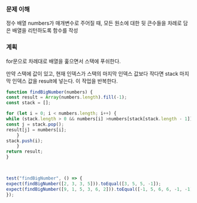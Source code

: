 
### 문제 이해
정수 배열 numbers가 매개변수로 주어질 때, 모든 원소에 대한 뒷 큰수들을
차례로 담은 배열을 리턴하도록 함수를 작성

  

### 계획

for문으로 차례대로 배열을 훑으면서 스택에 푸쉬한다.

만약 스택에 값이 있고, 현재 인덱스가 스택의 마지막 인덱스 값보다 작다면 stack 마지막 인덱스 값을 result에 넣는다.
이 작업을 반복한다.

  
```ts
function findBigNumber(numbers) {
const result = Array(numbers.length).fill(-1);
const stack = [];

for (let i = 0; i < numbers.length; i++) {
while (stack.length > 0 && numbers[i] >numbers[stack[stack.length - 1]]) {
const j = stack.pop();
result[j] = numbers[i];
	}
stack.push(i);
	}
return result;
}

  

test("findBigNumber", () => {
expect(findBigNumber([2, 3, 3, 5])).toEqual([3, 5, 5, -1]);
expect(findBigNumber([9, 1, 5, 3, 6, 2])).toEqual([-1, 5, 6, 6, -1, -1]);
});
```
